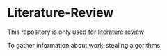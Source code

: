 # Literature-Review

This repository is only used for literature review  

To gather information about work-stealing algorithms
